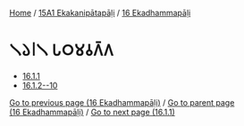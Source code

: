 
[Home](/) / [15A1 Ekakanipātapāḷi](...md) / [16 Ekadhammapāḷi](../15A1/16.md)

# 𑁧𑁬𑁇𑁧 𑀧𑀞𑀫𑀯𑀕𑁆𑀕

* [16.1.1](16.1/16.1.1.md)
* [16.1.2--10](16.1/16.1.2--10.md)

[Go to previous page (16 Ekadhammapāḷi)](../15A1/16.md) / [Go to parent page (16 Ekadhammapāḷi)](../15A1/16.md) / [Go to next page (16.1.1)](16.1/16.1.1.md)


